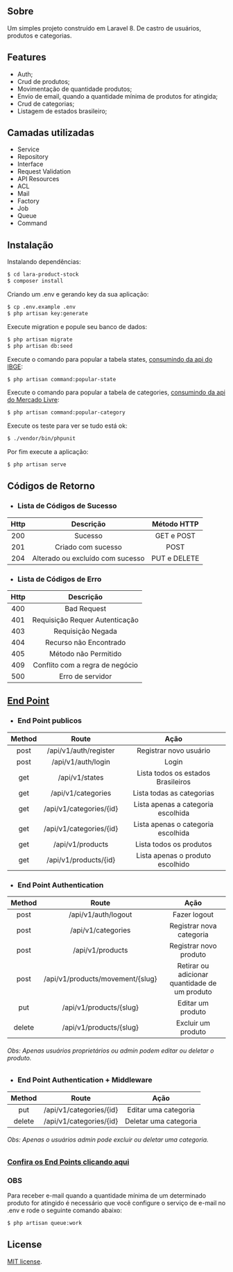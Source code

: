 ## Sobre
Um simples projeto construído em Laravel 8. De castro de usuários, produtos e categorias.
## Features

- Auth;
- Crud de produtos;
- Movimentação de quantidade produtos;
- Envio de email, quando a quantidade mínima de produtos for atingida;
- Crud de categorias;
- Listagem de estados brasileiro;

## Camadas utilizadas
- Service
- Repository
- Interface 
- Request Validation
- API Resources
- ACL
- Mail
- Factory
- Job
- Queue
- Command

## Instalação
Instalando dependências: 
```sh
$ cd lara-product-stock
$ composer install
```
Criando um .env e gerando  key da sua aplicação:
```sh
$ cp .env.example .env
$ php artisan key:generate
```
Execute migration e popule seu banco de dados:
```sh
$ php artisan migrate
$ php artisan db:seed
```
Execute o comando para popular a tabela states, [consumindo da api do IBGE](https://servicodados.ibge.gov.br/api/v1/localidades/estados):
```sh
$ php artisan command:popular-state
```
Execute o comando para popular a tabela de categories, [consumindo da api do Mercado Livre](https://api.mercadolibre.com/sites/MLB/categories):
```sh
$ php artisan command:popular-category
```
Execute os teste para ver se tudo está ok:
```sh
$ ./vendor/bin/phpunit
```
Por fim execute a aplicação:
```sh
$ php artisan serve
```
## Códigos de Retorno
- ### Lista de Códigos de Sucesso

|  Http | Descrição   | Método HTTP |
| :------------: | :------------: | :------------: |
| 200 | Sucesso                          | GET e POST   |
| 201 | Criado com sucesso               | POST         |
| 204 | Alterado ou excluído com sucesso | PUT e DELETE |

- ### Lista de Códigos de Erro
|  Http | Descrição |
| :------------: | :------------: |
| 400 | Bad Request                     | 
| 401 | Requisição Requer Autenticação  | 
| 403 | Requisição Negada               | 
| 404 | Recurso não Encontrado          |
| 405 | Método não Permitido            |
| 409 | Conflito com a regra de negócio |
| 500 | Erro de servidor                |

## [End Point](https://laraproductapi.docs.apiary.io/#reference/0/rotas-publicas/listar-todos-os-produtos)
- ### End Point publicos
|  Method | Route   | Ação  |
| :------------: | :------------: | :------------: |
| post | /api/v1/auth/register    | Registrar novo usuário               |
| post | /api/v1/auth/login       | Login                                |
| get  | /api/v1/states           | Lista todos os estados Brasileiros   |
| get  | /api/v1/categories       | Lista todas as categorias            |
| get  | /api/v1/categories/{id}  | Lista apenas a categoria escolhida   |
| get  | /api/v1/categories/{id}  | Lista apenas o categoria escolhida   |
| get  | /api/v1/products         | Lista todos os produtos              |
| get  | /api/v1/products/{id}    | Lista apenas o produto escolhido     |

- ### End Point Authentication
|  Method | Route   | Ação  |
| :------------: | :------------: | :------------: |
| post  | /api/v1/auth/logout              | Fazer logout                                  |
| post  | /api/v1/categories               | Registrar nova categoria                      |
| post  | /api/v1/products                 | Registrar novo produto                        |
| post  | /api/v1/products/movement/{slug} | Retirar ou adicionar quantidade de um produto |
| put   | /api/v1/products/{slug}          | Editar um produto                             |
| delete| /api/v1/products/{slug}          | Excluir um produto                            |
###### Obs:  Apenas usuários proprietários ou admin podem editar ou deletar o produto. 

- ### End Point Authentication + Middleware
|  Method | Route   | Ação  |
| :------------: | :------------: | :------------: |
| put    | /api/v1/categories/{id} | Editar uma categoria  |
| delete | /api/v1/categories/{id} | Deletar uma categoria |

###### Obs: Apenas o usuários admin pode excluir ou deletar uma categoria.
### [Confira os End Points clicando aqui](https://laraproductapi.docs.apiary.io/#reference/0/rotas-publicas/listar-todos-os-produtos)

### OBS
Para receber e-mail quando a quantidade mínima de um determinado produto for atingido é necessário que você configure o serviço de e-mail no .env e rode o seguinte comando abaixo:
```sh
$ php artisan queue:work
```
## License

[MIT license](https://opensource.org/licenses/MIT).
